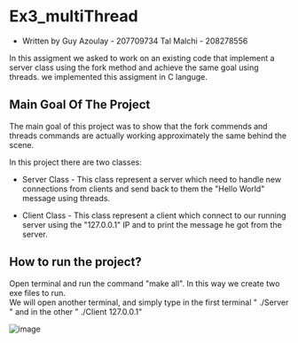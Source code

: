 # Ex3_multiThread
* Written by Guy Azoulay - 207709734 
             Tal Malchi -  208278556
             
In this assigment we asked to work on an existing code that implement a server class
using the fork method and achieve the same goal using threads.
we implemented this assigment in C languge.

## Main Goal Of The Project             
The main goal of this project was to show that the fork commends and threads commands
are actually working approximately the same behind the scene. 

In this project there are two classes:
* Server Class - This class represent a server which need to handle new connections 
                  from clients and send back to them the "Hello World" message using threads.

* Client Class - This class represent a client which connect to our running server
                 using the "127.0.0.1" IP and to print the message he got from the server. 
                 
## How to run the project?
Open terminal and run the command "make all". In this way we create two exe files to run.  
We will open another terminal, and simply type in the first terminal " ./Server " and in the other " ./Client 127.0.0.1"  

![image](https://user-images.githubusercontent.com/93086649/163577427-3eb7730d-7491-4296-a5b9-d848b7e70215.png )


                 
                 
